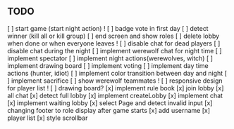 ## TODO
[ ] start game (start night action) !
[ ] badge vote in first day
[ ] detect winner (kill all or kill group)
[ ] end screen and show roles
[ ] delete lobby when done or when everyone leaves !
[ ] disable chat for dead players
[ ] disable chat during the night
[ ] implement werewolf chat for night time
[ ] implement spectator
[ ] implement night actions(werewolves, witch)
[ ] implement drawing board
[ ] implement voting
[ ] implement day time actions (hunter, idiot)
[ ] implement color transition between day and night
[ ] implement sacrifice
[ ] show werewolf teammates !
[ ] responsive design for player list !
[ ] drawing board? 
[x] implement rule book
[x] join lobby
[x] all chat
[x] detect full lobby
[x] implement createLobby
[x] implement chat
[x] implement waiting lobby
[x] select Page and detect invalid input
[x] changing footer to role display after game starts
[x] add username
[x] player list
[x] style scrollbar
